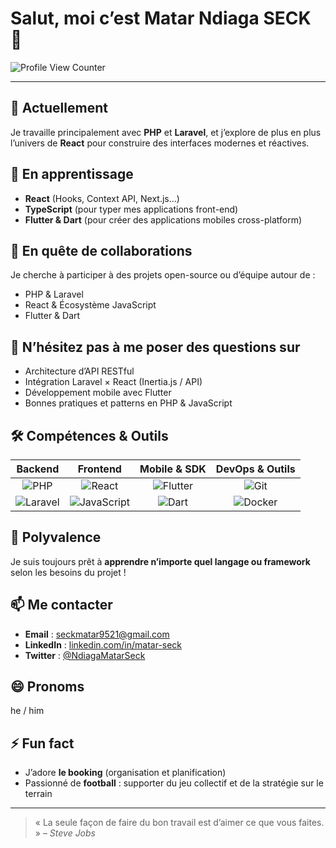 # Salut, moi c’est Matar Ndiaga SECK 👋

![Profile View Counter](https://komarev.com/ghpvc/?username=tonusername&style=flat-square)

---

## 🔭 Actuellement
Je travaille principalement avec **PHP** et **Laravel**, et j’explore de plus en plus l’univers de **React** pour construire des interfaces modernes et réactives.

## 🌱 En apprentissage
- **React** (Hooks, Context API, Next.js…)  
- **TypeScript** (pour typer mes applications front-end)  
- **Flutter & Dart** (pour créer des applications mobiles cross-platform)

## 👯 En quête de collaborations
Je cherche à participer à des projets open-source ou d’équipe autour de :  
- PHP & Laravel  
- React & Écosystème JavaScript  
- Flutter & Dart

## 💬 N’hésitez pas à me poser des questions sur
- Architecture d’API RESTful  
- Intégration Laravel × React (Inertia.js / API)  
- Développement mobile avec Flutter  
- Bonnes pratiques et patterns en PHP & JavaScript
  
## 🛠️ Compétences & Outils
| Backend                     | Frontend                  | Mobile & SDK        | DevOps & Outils       |
| :-------------------------: | :-----------------------: | :-----------------: | :-------------------: |
| ![PHP](https://img.shields.io/badge/PHP-8.2-blue) | ![React](https://img.shields.io/badge/React-19-61DAFB) | ![Flutter](https://img.shields.io/badge/Flutter-3.0-blue) | ![Git](https://img.shields.io/badge/Git-F05032) |
| ![Laravel](https://img.shields.io/badge/Laravel-12-red) | ![JavaScript](https://img.shields.io/badge/JS-ES6-yellow) | ![Dart](https://img.shields.io/badge/Dart-2.19-blue) | ![Docker](https://img.shields.io/badge/Docker-24-blue) |

## 🚀 Polyvalence
Je suis toujours prêt à **apprendre n’importe quel langage ou framework** selon les besoins du projet !


## 📫 Me contacter
- **Email** : seckmatar9521@gmail.com  
- **LinkedIn** : [linkedin.com/in/matar-seck](https://linkedin.com/in/matar-seck)  
- **Twitter** : [@NdiagaMatarSeck](https://twitter.com/NdiagaMatarSeck)

## 😄 Pronoms
he / him

## ⚡ Fun fact
- J’adore **le booking** (organisation et planification)  
- Passionné de **football** : supporter du jeu collectif et de la stratégie sur le terrain  

---

> « La seule façon de faire du bon travail est d’aimer ce que vous faites. » – *Steve Jobs*
